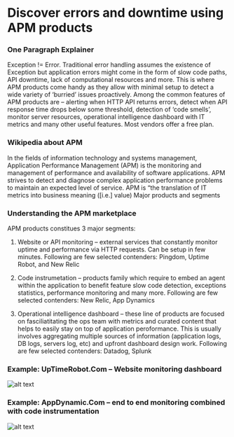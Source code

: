 # Discover errors and downtime using APM products


### One Paragraph Explainer

Exception != Error. Traditional error handling assumes the existence of Exception but application errors might come in the form of slow code paths, API downtime, lack of computational resources and more. This is where APM products come handy as they allow with minimal setup to detect a wide variety of ‘burried’ issues proactively. Among the common features of APM products are – alerting when HTTP API returns errors, detect when API response time drops below some threshold, detection of ‘code smells’, monitor server resources, operational intelligence dashboard with IT metrics and many other useful features. Most vendors offer a free plan.

### Wikipedia about APM

In the fields of information technology and systems management, Application Performance Management (APM) is the monitoring and management of performance and availability of software applications. APM strives to detect and diagnose complex application performance problems to maintain an expected level of service. APM is “the translation of IT metrics into business meaning ([i.e.] value)
Major products and segments

### Understanding the APM marketplace

APM products constitues 3 major segments:

1. Website or API monitoring – external services that constantly monitor uptime and performance via HTTP requests. Can be setup in few minutes. Following are few selected contenders: Pingdom, Uptime Robot, and New Relic

2. Code instrumetation – products family which require to embed an agent within the application to benefit feature slow code detection, exceptions statistics, performance monitoring and many more. Following are few selected contenders: New Relic, App Dynamics

3. Operational intelligence dashboard – these line of products are focused on fasciliatitating the ops team with metrics and curated content that helps to easily stay on top of application peroformance. This is usually involves aggregating multiple sources of information (application logs, DB logs, servers log, etc) and upfront dashboard design work. Following are few selected contenders: Datadog, Splunk    



 ### Example: UpTimeRobot.Com – Website monitoring dashboard
![alt text](https://github.com/i0natan/nodebestpractices/blob/master/assets/images/uptimerobot.jpg "Website monitoring dashboard")

 ### Example: AppDynamic.Com – end to end monitoring combined with code instrumentation
![alt text](https://github.com/i0natan/nodebestpractices/blob/master/assets/images/app-dynamics-dashboard.png "end to end monitoring combined with code instrumentation")